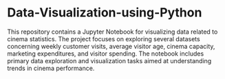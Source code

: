 # Data-Visualization-using-Python
This repository contains a Jupyter Notebook for visualizing data related to cinema statistics. The project focuses on exploring several datasets concerning weekly customer visits, average visitor age, cinema capacity, marketing expenditures, and visitor spending. The notebook includes primary data exploration and visualization tasks aimed at understanding trends in cinema performance.

